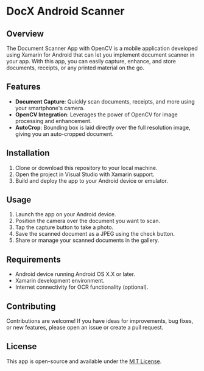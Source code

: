 # DocX Android Scanner
## Overview

The Document Scanner App with OpenCV is a mobile application developed using Xamarin for Android that can let you implement document scanner in your app. With this app, you can easily capture, enhance, and store documents, receipts, or any printed material on the go.

## Features

- **Document Capture**: Quickly scan documents, receipts, and more using your smartphone's camera.
- **OpenCV Integration**: Leverages the power of OpenCV for image processing and enhancement.
- **AutoCrop**: Bounding box is laid directly over the full resolution image, giving you an auto-cropped document.

## Installation

1. Clone or download this repository to your local machine.
2. Open the project in Visual Studio with Xamarin support.
3. Build and deploy the app to your Android device or emulator.

## Usage

1. Launch the app on your Android device.
2. Position the camera over the document you want to scan.
3. Tap the capture button to take a photo.
4. Save the scanned document as a JPEG using the check button.
5. Share or manage your scanned documents in the gallery.

## Requirements

- Android device running Android OS X.X or later.
- Xamarin development environment.
- Internet connectivity for OCR functionality (optional).

## Contributing

Contributions are welcome! If you have ideas for improvements, bug fixes, or new features, please open an issue or create a pull request.

## License

This app is open-source and available under the [MIT License](LICENSE).


